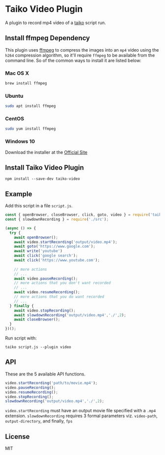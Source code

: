 # Taiko Video Plugin

A plugin to record mp4 video of a [taiko](https://github.com/getgauge/taiko) script run.


## Install ffmpeg Dependency

This plugin uses [ffmpeg](https://github.com/FFmpeg/FFmpeg) to compress the images into an `mp4` video using the `h264` compression algorithm, so it'll require `ffmpeg` to be available from the command line. So of the common ways to install it are listed below:

### Mac OS X

```sh
brew install ffmpeg
```

### Ubuntu 

```sh
sudo apt install ffmpeg
```

### CentOS

```sh
sudo yum install ffmpeg
```

### Windows 10

Download the installer at the [Official Site](https://ffmpeg.org/download.html)


## Install Taiko Video Plugin

```
npm install --save-dev taiko-video
```


## Example

Add this script in a file `script.js`.

```js
const { openBrowser, closeBrowser, click, goto, video } = require('taiko');
const { slowdownRecording } = require('./src');

(async () => {
  try {
    await openBrowser();
    await video.startRecording('output/video.mp4');
    await goto('https://www.google.com');
    await write('youtube')
    await click('google search');
    await click('https://www.youtube.com');
  
    // more actions
    // ...
    await video.pauseRecording();
    // more actions that you don't want recorded
    // ...
    await video.resumeRecording();
    // more actions that you do want recorded
    // ...
  } finally {
    await video.stopRecording();
    await slowdownRecording('output/video.mp4','./',2);
    await closeBrowser();
  }
})();

```

Run script with:
```
taiko script.js --plugin video
```

## API

These are the 5 available API functions.

```js
video.startRecording('path/to/movie.mp4');
video.pauseRecording();
video.resumeRecording();
video.stopRecording();
slowdownRecording('output/video.mp4','./',2);
```

`video.startRecording` must have an output movie file specified with a `.mp4` extension.
`slowdownRecording` requires 3 formal parameters viz. `video-path`, `output-directory`, and finally, `fps`

## License

MIT
